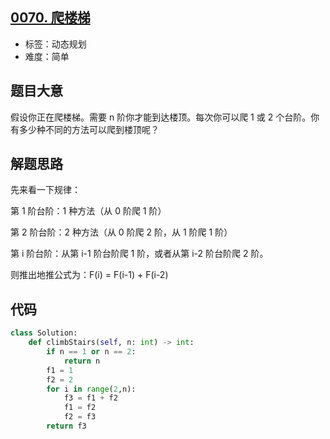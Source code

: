 ## [0070. 爬楼梯](https://leetcode-cn.com/problems/climbing-stairs/)

- 标签：动态规划
- 难度：简单

## 题目大意

假设你正在爬楼梯。需要 n 阶你才能到达楼顶。每次你可以爬 1 或 2 个台阶。你有多少种不同的方法可以爬到楼顶呢？

## 解题思路

先来看一下规律：

第 1 阶台阶：1 种方法（从 0 阶爬 1 阶）

第 2 阶台阶：2 种方法（从 0 阶爬 2 阶，从 1 阶爬 1 阶）

第 i 阶台阶：从第 i-1 阶台阶爬 1 阶，或者从第 i-2 阶台阶爬 2 阶。

则推出地推公式为：F(i) = F(i-1) + F(i-2)

## 代码

```Python
class Solution:
    def climbStairs(self, n: int) -> int:
        if n == 1 or n == 2:
            return n
        f1 = 1
        f2 = 2
        for i in range(2,n):
            f3 = f1 + f2
            f1 = f2
            f2 = f3
        return f3
```

